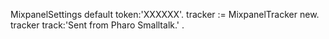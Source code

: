 MixpanelSettings default token:'XXXXXX'.
tracker := MixpanelTracker new.
tracker track:'Sent from Pharo Smalltalk.' .